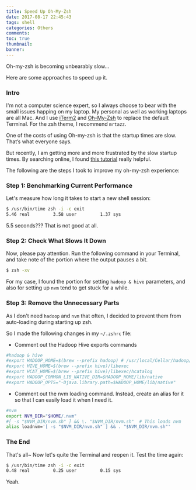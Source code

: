 ```yaml
---
title: Speed Up Oh-My-Zsh
date: 2017-08-17 22:45:43
tags: shell
categories: Others
comments:
toc: true
thumbnail:
banner:
---
```


Oh-my-zsh is becoming unbearably slow...

Here are some approaches to speed up it.
<!-- more -->

### Intro
I'm not a computer science expert, so I always choose to bear with the small issues happing on my laptop. My personal as well as working laptops are all Mac. And I use [iTerm2](https://www.iterm2.com/) and [Oh-My-Zsh](http://ohmyz.sh/) to replace the default Terminal. For the zsh theme, I recommend `mrtazz`.

One of the costs of using Oh-my-zsh is that the startup times are slow. That’s what everyone says.

But recently, I am getting more and more frustrated by the slow startup times. By searching online, I found [this tutorial](https://bennycwong.github.io/post/speeding-up-oh-my-zsh/) really helpful. 

The following are the steps I took to improve my oh-my-zsh experience:

### Step 1: Benchmarking Current Performance

Let's measure how long it takes to start a new shell session:

```bash
$ /usr/bin/time zsh -i -c exit
5.46 real         3.58 user         1.37 sys   
```

5.5 seconds??? That is not good at all.

### Step 2: Check What Slows It Down

Now, please pay attention. Run the following command in your Terminal, and take note of the portion where the output pauses a bit. 

```bash
$ zsh -xv
```

For my case, I found the portion for setting `hadoop & hive` parameters, and also for setting up `nvm` tend to get stuck for a while.

### Step 3: Remove the Unnecessary Parts

As I don't need `hadoop` and `nvm` that often, I decided to prevent them from auto-loading during starting up zsh.

So I made the following changes in my `~/.zshrc` file:

* Comment out the Hadoop Hive exports commands

```bash
#hadoop & hive
#export HADOOP_HOME=$(brew --prefix hadoop) # /usr/local/Cellar/hadoop/2.7.3/
#export HIVE_HOME=$(brew --prefix hive)/libexec
#export HCAT_HOME=$(brew --prefix hive)/libexec/hcatalog
#export HADOOP_COMMON_LIB_NATIVE_DIR=$HADOOP_HOME/lib/native
#export HADOOP_OPTS="-Djava.library.path=$HADOOP_HOME/lib/native"
```

* Comment out the nvm loading command. Instead, create an alias for it so that I can easily load it when I need it.

```bash
#nvm
export NVM_DIR="$HOME/.nvm"
#[ -s "$NVM_DIR/nvm.sh" ] && \. "$NVM_DIR/nvm.sh"  # This loads nvm
alias loadnvm='[ -s "$NVM_DIR/nvm.sh" ] && . "$NVM_DIR/nvm.sh"'
```

### The End
That's all~ Now let's quite the Terminal and reopen it. 
Test the time again:

```bash
$ /usr/bin/time zsh -i -c exit
0.48 real         0.25 user         0.15 sys
```

Yeah.







